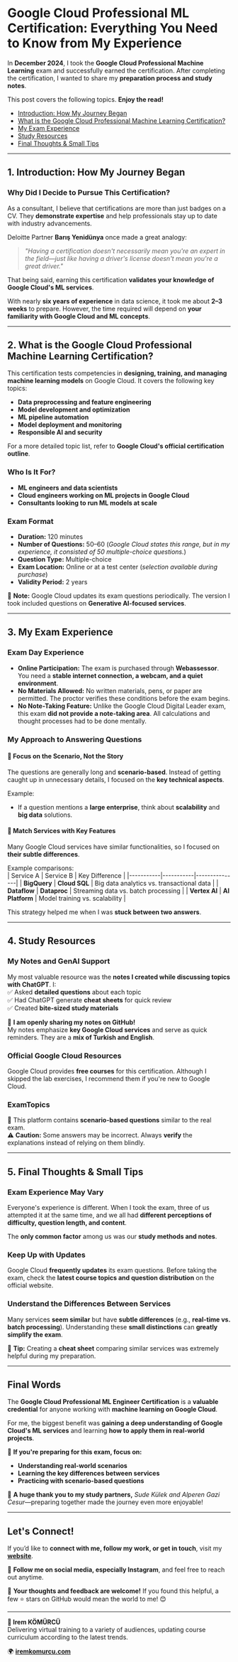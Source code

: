 # Google Cloud Professional ML Certification: Everything You Need to Know from My Experience  

In **December 2024**, I took the **Google Cloud Professional Machine Learning** exam and successfully earned the certification. After completing the certification, I wanted to share my **preparation process and study notes**.  

This post covers the following topics. **Enjoy the read!**  

- [Introduction: How My Journey Began](#introduction-how-my-journey-began)  
- [What is the Google Cloud Professional Machine Learning Certification?](#what-is-the-google-cloud-professional-machine-learning-certification)  
- [My Exam Experience](#my-exam-experience)  
- [Study Resources](#study-resources)  
- [Final Thoughts & Small Tips](#final-thoughts--small-tips)  

---

## **1. Introduction: How My Journey Began**  

### **Why Did I Decide to Pursue This Certification?**  
As a consultant, I believe that certifications are more than just badges on a CV. They **demonstrate expertise** and help professionals stay up to date with industry advancements.  

Deloitte Partner **Barış Yenidünya** once made a great analogy:  

> *"Having a certification doesn't necessarily mean you're an expert in the field—just like having a driver's license doesn't mean you're a great driver."*  

That being said, earning this certification **validates your knowledge of Google Cloud's ML services**.  

With nearly **six years of experience** in data science, it took me about **2–3 weeks** to prepare. However, the time required will depend on **your familiarity with Google Cloud and ML concepts**.  

---

## **2. What is the Google Cloud Professional Machine Learning Certification?**  

This certification tests competencies in **designing, training, and managing machine learning models** on Google Cloud. It covers the following key topics:  

- **Data preprocessing and feature engineering**  
- **Model development and optimization**  
- **ML pipeline automation**  
- **Model deployment and monitoring**  
- **Responsible AI and security**  

For a more detailed topic list, refer to **Google Cloud's official certification outline**.  

### **Who Is It For?**  
- **ML engineers and data scientists**  
- **Cloud engineers working on ML projects in Google Cloud**  
- **Consultants looking to run ML models at scale**  

### **Exam Format**  
- **Duration:** 120 minutes  
- **Number of Questions:** 50–60 (*Google Cloud states this range, but in my experience, it consisted of 50 multiple-choice questions.*)  
- **Question Type:** Multiple-choice  
- **Exam Location:** Online or at a test center (*selection available during purchase*)  
- **Validity Period:** 2 years  

🔹 **Note:** Google Cloud updates its exam questions periodically. The version I took included questions on **Generative AI-focused services**.  

---

## **3. My Exam Experience**  

### **Exam Day Experience**  
- **Online Participation:** The exam is purchased through **Webassessor**. You need a **stable internet connection, a webcam, and a quiet environment**.  
- **No Materials Allowed:** No written materials, pens, or paper are permitted. The proctor verifies these conditions before the exam begins.  
- **No Note-Taking Feature:** Unlike the Google Cloud Digital Leader exam, this exam **did not provide a note-taking area**. All calculations and thought processes had to be done mentally.  

### **My Approach to Answering Questions**  
#### **🔹 Focus on the Scenario, Not the Story**  
The questions are generally long and **scenario-based**. Instead of getting caught up in unnecessary details, I focused on the **key technical aspects**.  

Example:  
- If a question mentions a **large enterprise**, think about **scalability** and **big data** solutions.  

#### **🔹 Match Services with Key Features**  
Many Google Cloud services have similar functionalities, so I focused on **their subtle differences**.  

Example comparisons:  
| Service A | Service B | Key Difference |
|-----------|-----------|---------------|
| **BigQuery** | **Cloud SQL** | Big data analytics vs. transactional data |
| **Dataflow** | **Dataproc** | Streaming data vs. batch processing |
| **Vertex AI** | **AI Platform** | Model training vs. scalability |  

This strategy helped me when I was **stuck between two answers**.  

---

## **4. Study Resources**  

### **My Notes and GenAI Support**  
My most valuable resource was the **notes I created while discussing topics with ChatGPT**. I:  
✅ Asked **detailed questions** about each topic  
✅ Had ChatGPT generate **cheat sheets** for quick review  
✅ Created **bite-sized study materials**  

📂 **I am openly sharing my notes on GitHub!**  
My notes emphasize **key Google Cloud services** and serve as quick reminders. They are a **mix of Turkish and English**.  

### **Official Google Cloud Resources**  
Google Cloud provides **free courses** for this certification. Although I skipped the lab exercises, I recommend them if you're new to Google Cloud.  

### **ExamTopics**  
🔹 This platform contains **scenario-based questions** similar to the real exam.  
⚠️ **Caution:** Some answers may be incorrect. Always **verify** the explanations instead of relying on them blindly.  

---

## **5. Final Thoughts & Small Tips**  

### **Exam Experience May Vary**  
Everyone's experience is different. When I took the exam, three of us attempted it at the same time, and we all had **different perceptions of difficulty, question length, and content**.  

The **only common factor** among us was our **study methods and notes**.  

### **Keep Up with Updates**  
Google Cloud **frequently updates** its exam questions. Before taking the exam, check the **latest course topics and question distribution** on the official website.  

### **Understand the Differences Between Services**  
Many services **seem similar** but have **subtle differences** (e.g., **real-time vs. batch processing**). Understanding these **small distinctions** can **greatly simplify the exam**.  

📌 **Tip:** Creating a **cheat sheet** comparing similar services was extremely helpful during my preparation.  

---

## **Final Words**  

The **Google Cloud Professional ML Engineer Certification** is a **valuable credential** for anyone working with **machine learning on Google Cloud**.  

For me, the biggest benefit was **gaining a deep understanding of Google Cloud's ML services** and learning **how to apply them in real-world projects**.  

🚀 **If you're preparing for this exam, focus on:**  
- **Understanding real-world scenarios**  
- **Learning the key differences between services**  
- **Practicing with scenario-based questions**  

🎉 **A huge thank you to my study partners,** *Sude Külek and Alperen Gazi Cesur*—preparing together made the journey even more enjoyable!  

---

## **Let's Connect!**  

If you’d like to **connect with me, follow my work, or get in touch**, visit my **[website](https://iremkomurcu.com)**.  

📱 **Follow me on social media, especially Instagram**, and feel free to reach out anytime.  

💬 **Your thoughts and feedback are welcome!** If you found this helpful, a few ⭐️ stars on GitHub would mean the world to me! 😊  

---

**🔗 Irem KÖMÜRCÜ**  
Delivering virtual training to a variety of audiences, updating course curriculum according to the latest trends.  

🌍 **[iremkomurcu.com](https://iremkomurcu.com)**  

